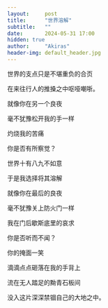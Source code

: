```yaml
---
layout:     post
title:      "世界溶解"
subtitle:   ""
date:       2024-05-31 17:00
hidden: true
author:     "Akiras"
header-img: default_header.jpg
---
```


世界的支点只是不堪重负的合页

在来往行人的推搡之中呕哑嘲哳。


就像你在另一个良夜

毫不犹豫松开我的手一样

灼烧我的苦痛

你是否有所察觉？


世界十有八九不如意

于是我选择将其溶解


就像你在最后的良夜

毫不犹豫关上防火门一样

我在门后歇斯底里的哀求

你是否听而不闻？


你的掩面一笑

滴滴点点砸落在我的手背上

流在无人踏足的黝青石板间

没入这片深深禁锢自己的大地之中。
